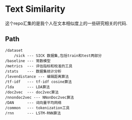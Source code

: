 # Text Similarity
这个repo汇集的是我个人在文本相似度上的一些研究相关的代码.

## Path
    /dataset
        /sick --- SICK 数据集,包括train和test两部分
    /baseline --- 常数模型
    /metrics  --- 评估指标和校准的工具
    /stats    --- 数据集统计分析
    /levendistance --- 编辑距离算法
    /tf-idf   --- tf-idf cosine算法
    /lda      --- LDA算法
    /doc2vec  --- doc2vec算法
    /nnondoc2vec --- NNonDoc2vec算法
    /DAN      --- 词向量平均网络
    /common   --- tokenization工具
    /rnn      --- LSTM-RNN算法